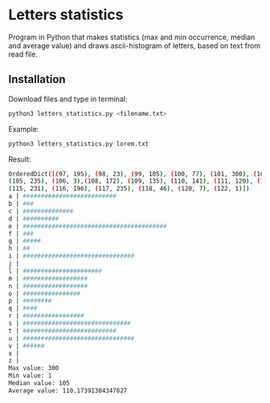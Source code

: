 # Letters statistics

Program in Python that makes statistics (max and min occurrence, median and average value) and draws ascii-histogram of letters, based on text from read file.

## Installation

Download files and type in terminal:

```bash
python3 letters_statistics.py <filename.txt>
```
Example:
```bash
python3 letters_statistics.py lorem.txt
```
Result:
```bash
OrderedDict([(97, 195), (98, 23), (99, 105), (100, 77), (101, 300), (102, 28), (103, 38), (104, 19),
(105, 235), (106, 3),(108, 172), (109, 135), (110, 141), (111, 120), (112, 65), (113, 30), (114, 132), 
(115, 231), (116, 196), (117, 235), (118, 46), (120, 7), (122, 1)])
a | ##########################
b | ###
c | ##############
d | ##########
e | ########################################
f | ###
g | #####
h | ##
i | ###############################
j | 
l | ######################
m | ##################
n | ##################
o | ################
p | ########
q | ####
r | #################
s | ##############################
t | ##########################
u | ###############################
v | ######
x | 
z | 
Max value: 300
Min value: 1
Median value: 105
Average value: 110.17391304347827

```
